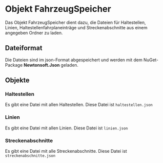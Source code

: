 # Objekt FahrzeugSpeicher

Das Objekt FahrzeugSpeicher dient dazu, die Dateien für Haltestellen, Linien, Haltestellenfahrplaneinträge und Streckenabschnitte aus einem angegeben Ordner zu laden.

## Dateiformat

Die Dateien sind im json-Format abgespeichert und werden mit dem NuGet-Package **Newtonsoft.Json** geladen.

## Objekte

### Haltestellen

Es gibt eine Datei mit allen Haltestellen. Diese Datei ist `haltestellen.json`

### Linien

Es gibt eine Datei mit allen Linien. Diese Datei ist `linien.json`

### Streckenabschnitte

Es gibt eine Datei mit alle Streckenabschnitte. Diese Datei ist `streckenabschnitte.json`